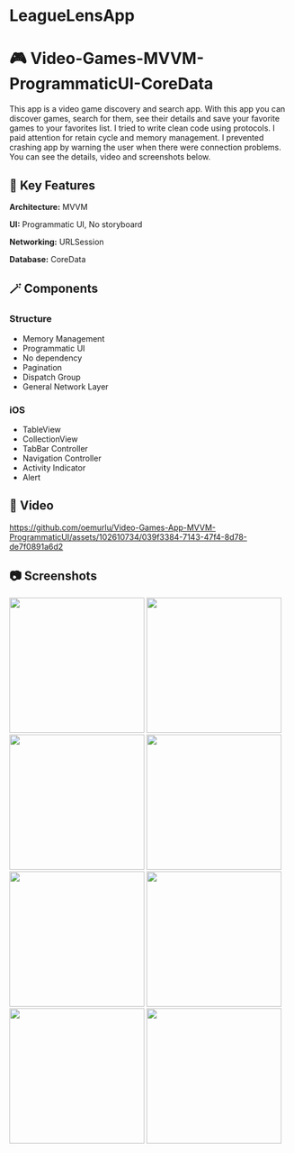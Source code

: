 # LeagueLensApp
 
# :video_game: Video-Games-MVVM-ProgrammaticUI-CoreData

This app is a video game discovery and search app. With this app you can discover games, search for them, see their details and save your favorite games to your favorites list. I tried to write clean code using protocols. I paid attention for retain cycle and memory management. I prevented crashing app by warning the user when there were connection problems. You can see the details, video and screenshots below.

## :nut_and_bolt: Key Features

**Architecture:** MVVM 

**UI:** Programmatic UI, No storyboard

**Networking:** URLSession

**Database:** CoreData 

## :magic_wand: Components

### Structure
- Memory Management 
- Programmatic UI
- No dependency
- Pagination
- Dispatch Group
- General Network Layer

### iOS
- TableView
- CollectionView
- TabBar Controller
- Navigation Controller
- Activity Indicator
- Alert
 
## :movie_camera: Video

https://github.com/oemurlu/Video-Games-App-MVVM-ProgrammaticUI/assets/102610734/039f3384-7143-47f4-8d78-de7f0891a6d2

## :camera: Screenshots

<p float="left">
<img width="240" src="/screenshots/ss1.png">
<img width="240" src="/screenshots/ss2.png">
<img width="240" src="/screenshots/ss3.png">
<img width="240" src="/screenshots/ss4.png">
<img width="240" src="/screenshots/ss5.png">
<img width="240" src="/screenshots/ss6.png">
<img width="240" src="/screenshots/ss7.png">
<img width="240" src="/screenshots/ss8.png">
</p>
